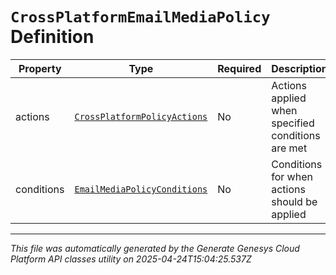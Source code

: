 # `CrossPlatformEmailMediaPolicy` Definition

| Property | Type | Required | Description |
|----------|------|----------|-------------|
| actions | [`CrossPlatformPolicyActions`](crossplatformpolicyactions-definition.md) | No | Actions applied when specified conditions are met |
| conditions | [`EmailMediaPolicyConditions`](emailmediapolicyconditions-definition.md) | No | Conditions for when actions should be applied |

---

*This file was automatically generated by the Generate Genesys Cloud Platform API classes utility on 2025-04-24T15:04:25.537Z*